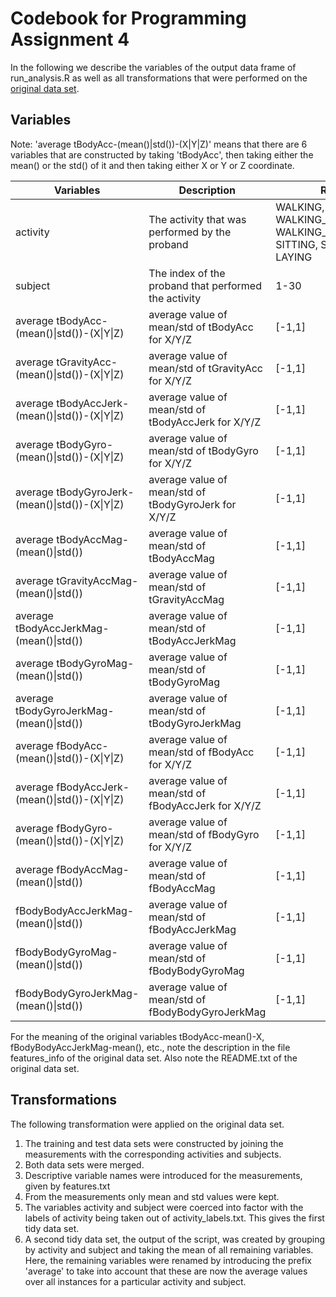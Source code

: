 # Codebook for Programming Assignment 4

In the following we describe the variables of the output data frame of run_analysis.R as well as all transformations that were performed on the [original data set](https://d396qusza40orc.cloudfront.net/getdata%2Fprojectfiles%2FUCI%20HAR%20Dataset.zip).

## Variables

Note: 'average tBodyAcc-(mean()\|std())-(X\|Y\|Z)' means that there are 6 variables that are constructed by taking 'tBodyAcc', then taking either the mean() or the std() of it and then taking either X or Y or Z coordinate.

| Variables                                       | Description                                          | Range                                                                    |
|----------------------------|----------------------|----------------------|
| activity                                        | The activity that was performed by the proband       | WALKING, WALKING_UPSTAIRS, WALKING_DOWNSTAIRS, SITTING, STANDING, LAYING |
| subject                                         | The index of the proband that performed the activity | 1-30                                                                     |
| average tBodyAcc-(mean()\|std())-(X\|Y\|Z)      | average value of mean/std of tBodyAcc for X/Y/Z      | [-1,1]                                                                   |
| average tGravityAcc-(mean()\|std())-(X\|Y\|Z)   | average value of mean/std of tGravityAcc for X/Y/Z   | [-1,1]                                                                   |
| average tBodyAccJerk-(mean()\|std())-(X\|Y\|Z)  | average value of mean/std of tBodyAccJerk for X/Y/Z  | [-1,1]                                                                   |
| average tBodyGyro-(mean()\|std())-(X\|Y\|Z)     | average value of mean/std of tBodyGyro for X/Y/Z     | [-1,1]                                                                   |
| average tBodyGyroJerk-(mean()\|std())-(X\|Y\|Z) | average value of mean/std of tBodyGyroJerk for X/Y/Z | [-1,1]                                                                   |
| average tBodyAccMag-(mean()\|std())             | average value of mean/std of tBodyAccMag             | [-1,1]                                                                   |
| average tGravityAccMag-(mean()\|std())          | average value of mean/std of tGravityAccMag          | [-1,1]                                                                   |
| average tBodyAccJerkMag-(mean()\|std())         | average value of mean/std of tBodyAccJerkMag         | [-1,1]                                                                   |
| average tBodyGyroMag-(mean()\|std())            | average value of mean/std of tBodyGyroMag            | [-1,1]                                                                   |
| average tBodyGyroJerkMag-(mean()\|std())        | average value of mean/std of tBodyGyroJerkMag        | [-1,1]                                                                   |
| average fBodyAcc-(mean()\|std())-(X\|Y\|Z)      | average value of mean/std of fBodyAcc for X/Y/Z      | [-1,1]                                                                   |
| average fBodyAccJerk-(mean()\|std())-(X\|Y\|Z)  | average value of mean/std of fBodyAccJerk for X/Y/Z  | [-1,1]                                                                   |
| average fBodyGyro-(mean()\|std())-(X\|Y\|Z)     | average value of mean/std of fBodyGyro for X/Y/Z     | [-1,1]                                                                   |
| average fBodyAccMag-(mean()\|std())             | average value of mean/std of fBodyAccMag             | [-1,1]                                                                   |
| fBodyBodyAccJerkMag-(mean()\|std())             | average value of mean/std of fBodyAccJerkMag         | [-1,1]                                                                   |
| fBodyBodyGyroMag-(mean()\|std())                | average value of mean/std of fBodyBodyGyroMag        | [-1,1]                                                                   |
| fBodyBodyGyroJerkMag-(mean()\|std())            | average value of mean/std of fBodyBodyGyroJerkMag    | [-1,1]                                                                   |

For the meaning of the original variables tBodyAcc-mean()-X, fBodyBodyAccJerkMag-mean(), etc., note the description in the file features_info of the original data set. Also note the README.txt of the original data set.

## Transformations

The following transformation were applied on the original data set.

1.  The training and test data sets were constructed by joining the measurements with the corresponding activities and subjects.
2.  Both data sets were merged.
3.  Descriptive variable names were introduced for the measurements, given by features.txt
4.  From the measurements only mean and std values were kept.
5.  The variables activity and subject were coerced into factor with the labels of activity being taken out of activity_labels.txt. This gives the first tidy data set.
6.  A second tidy data set, the output of the script, was created by grouping by activity and subject and taking the mean of all remaining variables. Here, the remaining variables were renamed by introducing the prefix 'average' to take into account that these are now the average values over all instances for a particular activity and subject.
